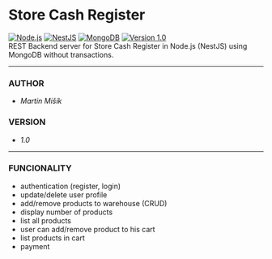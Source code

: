 # Store Cash Register

[![Node.js](https://img.shields.io/badge/Node.js-43853D?style=flat-square&logo=node.js&logoColor=white)](https://nodejs.org/en/)
[![NestJS](https://img.shields.io/badge/NestJS-%23E0234E.svg?style=flat-square&logo=nestjs&logoColor=white)](https://nestjs.com/)
[![MongoDB](https://img.shields.io/badge/MongoDB-4EA94B?style=flat-square&logo=mongodb&logoColor=white)](https://www.mongodb.com/)
[![Version 1.0](https://img.shields.io/badge/version-v1.0-blue.svg?style=flat-square)](https://github.com/proheap/store-cash-register-rest/)  
REST Backend server for Store Cash Register in Node.js (NestJS) using MongoDB without transactions.

---

### AUTHOR

- _Martin Mišík_

### VERSION

- _1.0_

---

### FUNCIONALITY

- authentication (register, login)
- update/delete user profile
- add/remove products to warehouse (CRUD)
- display number of products
- list all products
- user can add/remove product to his cart
- list products in cart
- payment
